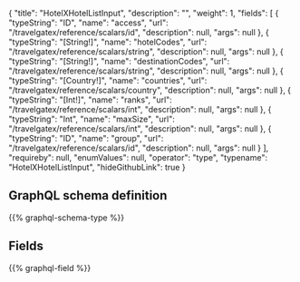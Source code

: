 {
  "title": "HotelXHotelListInput",
  "description": "",
  "weight": 1,
  "fields": [
    {
      "typeString": "ID",
      "name": "access",
      "url": "/travelgatex/reference/scalars/id",
      "description": null,
      "args": null
    },
    {
      "typeString": "[String!]",
      "name": "hotelCodes",
      "url": "/travelgatex/reference/scalars/string",
      "description": null,
      "args": null
    },
    {
      "typeString": "[String!]",
      "name": "destinationCodes",
      "url": "/travelgatex/reference/scalars/string",
      "description": null,
      "args": null
    },
    {
      "typeString": "[Country!]",
      "name": "countries",
      "url": "/travelgatex/reference/scalars/country",
      "description": null,
      "args": null
    },
    {
      "typeString": "[Int!]",
      "name": "ranks",
      "url": "/travelgatex/reference/scalars/int",
      "description": null,
      "args": null
    },
    {
      "typeString": "Int",
      "name": "maxSize",
      "url": "/travelgatex/reference/scalars/int",
      "description": null,
      "args": null
    },
    {
      "typeString": "ID",
      "name": "group",
      "url": "/travelgatex/reference/scalars/id",
      "description": null,
      "args": null
    }
  ],
  "requireby": null,
  "enumValues": null,
  "operator": "type",
  "typename": "HotelXHotelListInput",
  "hideGithubLink": true
}
## GraphQL schema definition

{{% graphql-schema-type %}}

## Fields

{{% graphql-field %}}
